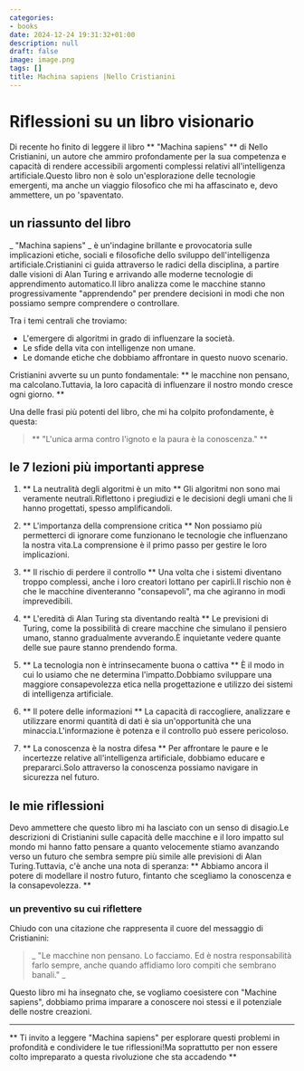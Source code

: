 ```yaml
---
categories:
- books
date: 2024-12-24 19:31:32+01:00
description: null
draft: false
image: image.png
tags: []
title: Machina sapiens |Nello Cristianini
---
```


# Riflessioni su un libro visionario

Di recente ho finito di leggere il libro ** "Machina sapiens" ** di Nello Cristianini, un autore che ammiro profondamente per la sua competenza e capacità di rendere accessibili argomenti complessi relativi all'intelligenza artificiale.Questo libro non è solo un'esplorazione delle tecnologie emergenti, ma anche un viaggio filosofico che mi ha affascinato e, devo ammettere, un po 'spaventato.

## un riassunto del libro

_ "Machina sapiens" _ è un'indagine brillante e provocatoria sulle implicazioni etiche, sociali e filosofiche dello sviluppo dell'intelligenza artificiale.Cristianini ci guida attraverso le radici della disciplina, a partire dalle visioni di Alan Turing e arrivando alle moderne tecnologie di apprendimento automatico.Il libro analizza come le macchine stanno progressivamente "apprendendo" per prendere decisioni in modi che non possiamo sempre comprendere o controllare.

Tra i temi centrali che troviamo:
- L'emergere di algoritmi in grado di influenzare la società.
- Le sfide della vita con intelligenze non umane.
- Le domande etiche che dobbiamo affrontare in questo nuovo scenario.

Cristianini avverte su un punto fondamentale: ** le macchine non pensano, ma calcolano.Tuttavia, la loro capacità di influenzare il nostro mondo cresce ogni giorno. **

Una delle frasi più potenti del libro, che mi ha colpito profondamente, è questa:
> ** "L'unica arma contro l'ignoto e la paura è la conoscenza." **

## le 7 lezioni più importanti apprese

1. ** La neutralità degli algoritmi è un mito **
Gli algoritmi non sono mai veramente neutrali.Riflettono i pregiudizi e le decisioni degli umani che li hanno progettati, spesso amplificandoli.

2. ** L'importanza della comprensione critica **
Non possiamo più permetterci di ignorare come funzionano le tecnologie che influenzano la nostra vita.La comprensione è il primo passo per gestire le loro implicazioni.

3. ** Il rischio di perdere il controllo **
Una volta che i sistemi diventano troppo complessi, anche i loro creatori lottano per capirli.Il rischio non è che le macchine diventeranno "consapevoli", ma che agiranno in modi imprevedibili.

4. ** L'eredità di Alan Turing sta diventando realtà **
Le previsioni di Turing, come la possibilità di creare macchine che simulano il pensiero umano, stanno gradualmente avverando.È inquietante vedere quante delle sue paure stanno prendendo forma.

5. ** La tecnologia non è intrinsecamente buona o cattiva **
È il modo in cui lo usiamo che ne determina l'impatto.Dobbiamo sviluppare una maggiore consapevolezza etica nella progettazione e utilizzo dei sistemi di intelligenza artificiale.

6. ** Il potere delle informazioni **
La capacità di raccogliere, analizzare e utilizzare enormi quantità di dati è sia un'opportunità che una minaccia.L'informazione è potenza e il controllo può essere pericoloso.

7. ** La conoscenza è la nostra difesa **
Per affrontare le paure e le incertezze relative all'intelligenza artificiale, dobbiamo educare e prepararci.Solo attraverso la conoscenza possiamo navigare in sicurezza nel futuro.

## le mie riflessioni

Devo ammettere che questo libro mi ha lasciato con un senso di disagio.Le descrizioni di Cristianini sulle capacità delle macchine e il loro impatto sul mondo mi hanno fatto pensare a quanto velocemente stiamo avanzando verso un futuro che sembra sempre più simile alle previsioni di Alan Turing.Tuttavia, c'è anche una nota di speranza: ** Abbiamo ancora il potere di modellare il nostro futuro, fintanto che scegliamo la conoscenza e la consapevolezza. **

### un preventivo su cui riflettere

Chiudo con una citazione che rappresenta il cuore del messaggio di Cristianini:
> _ "Le macchine non pensano. Lo facciamo. Ed è nostra responsabilità farlo sempre, anche quando affidiamo loro compiti che sembrano banali." _

Questo libro mi ha insegnato che, se vogliamo coesistere con "Machine sapiens", dobbiamo prima imparare a conoscere noi stessi e il potenziale delle nostre creazioni.

---

** Ti invito a leggere "Machina sapiens" per esplorare questi problemi in profondità e condividere le tue riflessioni!Ma soprattutto per non essere colto impreparato a questa rivoluzione che sta accadendo **